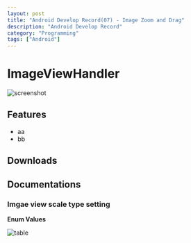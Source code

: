 ```yaml
---
layout: post
title: "Android Develop Record(07) - Image Zoom and Drag"
description: "Android Develop Record"
category: "Programming"
tags: ["Android"]
---
```


# ImageViewHandler

![screenshot](http://mjanja.co.ke/wordpress/wp-content/uploads/2011/08/Pinch_zoom.png)

## Features

- aa
- bb

## Downloads

## Documentations

### Imgae view scale type setting

**Enum Values**

![table](http://media-cache-ec0.pinimg.com/originals/d7/e6/5c/d7e65c00bbae3815dc08b263cdbe8d8b.jpg)

